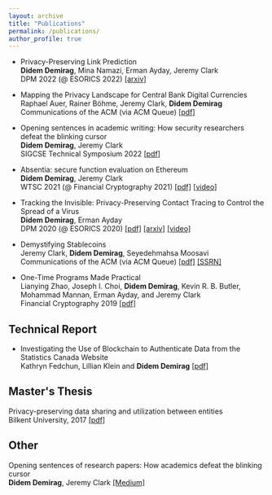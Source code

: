 ```yaml
---
layout: archive
title: "Publications"
permalink: /publications/
author_profile: true
---
```


* Privacy-Preserving Link Prediction <br/> 
**Didem Demirag**, Mina Namazi, Erman Ayday, Jeremy Clark <br/> 
DPM 2022 (@ ESORICS 2022) [[arxiv]](https://arxiv.org/pdf/2210.01297.pdf)

* Mapping the Privacy Landscape for Central Bank Digital Currencies <br/> 
Raphael Auer, Rainer Böhme, Jeremy Clark, **Didem Demirag** <br/> 
Communications of the ACM (via ACM Queue) [[pdf]](https://cacm.acm.org/magazines/2023/3/270207-mapping-the-privacy-landscape-for-central-bank-digital-currencies/abstract)

* Opening sentences in academic writing: How security researchers defeat the blinking cursor <br/> 
**Didem Demirag**, Jeremy Clark <br/> 
SIGCSE Technical Symposium 2022 [[pdf]](https://dl.acm.org/doi/10.1145/3478431.3499378)

* Absentia: secure function evaluation on Ethereum <br/> 
**Didem Demirag**, Jeremy Clark <br/> 
WTSC 2021 (@ Financial Cryptography 2021) [[pdf]](https://fc21.ifca.ai/wtsc/WTSC21paper4.pdf) [[video]](https://www.youtube.com/watch?v=cOOQ8HhfxqU)

* Tracking the Invisible: Privacy-Preserving Contact Tracing to Control the Spread of a Virus <br/> 
**Didem Demirag**, Erman Ayday <br/> 
DPM 2020 (@ ESORICS 2020) [[pdf]](https://link.springer.com/content/pdf/10.1007%2F978-3-030-66172-4_15.pdf) [[arxiv]](https://arxiv.org/pdf/2003.13073v2.pdf)
[[video]](https://www.youtube.com/watch?v=QMt7iXQKJO0)

* Demystifying Stablecoins <br/> 
Jeremy Clark, **Didem Demirag**, Seyedehmahsa Moosavi <br/> 
Communications of the ACM (via ACM Queue) [[pdf]](https://cacm.acm.org/magazines/2020/7/245698-demystifying-stablecoins/fulltext) [[SSRN]](https://papers.ssrn.com/sol3/papers.cfm?abstract_id=3466371)

* One-Time Programs Made Practical <br/> 
Lianying Zhao, Joseph I. Choi, **Didem Demirag**, Kevin R. B. Butler, Mohammad Mannan, Erman Ayday, and Jeremy Clark <br/> 
Financial Cryptography 2019 [[pdf]](https://users.encs.concordia.ca/~clark/papers/2019_fc.pdf)

## Technical Report
* Investigating the Use of Blockchain to Authenticate Data from the Statistics Canada Website <br/> 
Kathryn Fedchun, Lillian Klein and **Didem Demirag** [[pdf]](https://www150.statcan.gc.ca/n1/pub/11-633-x/11-633-x2022007-eng.htm)


## Master's Thesis
Privacy-preserving data sharing and utilization between entities<br/> 
Bilkent University, 2017 [[pdf]](http://repository.bilkent.edu.tr/bitstream/handle/11693/33532/Didem%20Demirag%20MSc%20Thesis.pdf?sequence=1)

## Other
Opening sentences of research papers: How academics defeat the blinking cursor<br/> 
**Didem Demirag**, Jeremy Clark
[[Medium]](https://medium.com/madiba-security-group/opening-sentences-of-research-papers-35d0ef5d0241)